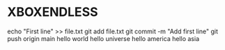 # XBOXENDLESS
echo "First line" >> file.txt
git add file.txt
git commit -m "Add first line"
git push origin main
hello world
hello universe
hello america
hello asia

